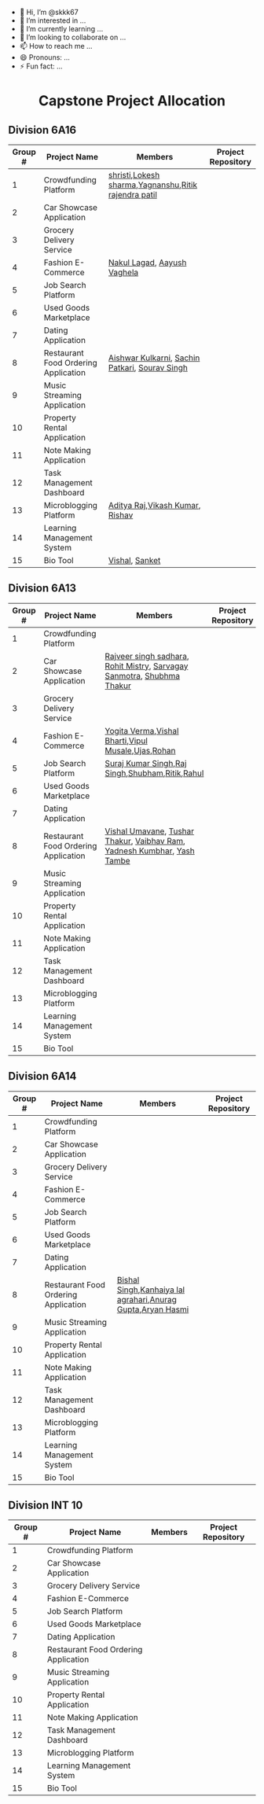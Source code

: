 - 👋 Hi, I’m @skkk67
- 👀 I’m interested in ...
- 🌱 I’m currently learning ...
- 💞️ I’m looking to collaborate on ...
- 📫 How to reach me ...
- 😄 Pronouns: ...
- ⚡ Fun fact: ...

<!---
skkk67/skkk67 is a ✨ special ✨ repository because its `README.md` (this file) appears on your GitHub profile.
You can click the Preview link to take a look at your changes.
--->
<h1 align = "center">Capstone Project Allocation</h1>


## Division 6A16

|Group # | Project Name | Members | Project Repository |
|------|-------|--------|---|
|1|Crowdfunding Platform|[shristi](https://github.com/Shrishtikant),[Lokesh sharma](https://github.com/lokeshsharma5659),[Yagnanshu](),[Ritik rajendra patil](https://github.com/RitikRajendraPatil)||
|2|Car Showcase Application|| |
|3|Grocery Delivery Service|||
|4|Fashion E-Commerce|[Nakul Lagad](https://github.com/Lagadnakul), [Aayush Vaghela](https://github.com/AAYUSH412)||
|5|Job Search Platform|||
|6|Used Goods Marketplace|||
|7|Dating Application|||
|8| Restaurant Food Ordering Application | [Aishwar Kulkarni](https://github.com/Aishwar1320), [Sachin Patkari](https://github.com/Sachinpatkari), [Sourav Singh](https://github.com/Sourav293) ||
|9|Music Streaming Application|||
|10|Property Rental Application|||
|11|Note Making Application|||
|12|Task Management Dashboard|||
|13 | Microblogging Platform | [Aditya Raj](https://github.com/theadityaway),[Vikash Kumar](https://github.com/Vikash00022), [Rishav](https://github.com/meliodas-sama10)  ||
|14|Learning Management System|||
|15|Bio Tool| [Vishal](https://github.com/Vishal1416), [Sanket](https://github.com/ooye-sanket) | |

## Division 6A13

|Group # | Project Name | Members | Project Repository |
|------|-------|--------|-----------|
|1|Crowdfunding Platform|||
|2|Car Showcase Application|[Rajveer singh sadhara](https://github.com/Rajveer0602), [Rohit Mistry](), [Sarvagay Sanmotra](), [Shubhma Thakur]()||
|3|Grocery Delivery Service|||
|4|Fashion E-Commerce| [Yogita Verma](https://github.com/yv2002),[Vishal Bharti](https://github.com/vishalbharti20),[Vipul Musale](),[Ujas](),[Rohan]()
|5|Job Search Platform|[Suraj Kumar Singh](https://github.com/Surajsingh1611),[Raj Singh](https://github.com/Rajsinghh2907),[Shubham](https://github.com/backpackerdeveloper),[Ritik](),[Rahul](https://github.com/rahul4work)||
|6|Used Goods Marketplace|||
|7|Dating Application|||
|8|Restaurant Food Ordering Application |[Vishal Umavane](https://github.com/vsumavane), [Tushar Thakur](https://github.com/Tushar290), [Vaibhav Ram](https://github.com/MRXvariant), [Yadnesh Kumbhar](https://github.com/Yadnesh1107), [Yash Tambe](https://github.com/YashT096)||
|9|Music Streaming Application|||
|10|Property Rental Application|||
|11|Note Making Application|||
|12|Task Management Dashboard|||
|13|Microblogging Platform|||
|14|Learning Management System|||
|15|Bio Tool|||


## Division 6A14

|Group # | Project Name | Members | Project Repository |
|------|-------|--------|-------|
|1|Crowdfunding Platform|| |
|2|Car Showcase Application| ||
|3|Grocery Delivery Service|| |
|4|Fashion E-Commerce|| |
|5|Job Search Platform|| |
|6|Used Goods Marketplace|||
|7|Dating Application|||
|8|Restaurant Food Ordering Application |[Bishal Singh](https://github.com/bishal292),[Kanhaiya lal agrahari](https://github.com/sunil004200),[Anurag Gupta](https://github.com/AnuRaG388),[Aryan Hasmi](https://github.com/Aryanhasmi)||
|9|Music Streaming Application|||
|10|Property Rental Application|||
|11|Note Making Application|||
|12|Task Management Dashboard|||
|13|Microblogging Platform|||
|14|Learning Management System|||
|15|Bio Tool|||


## Division INT 10

|Group # | Project Name | Members | Project Repository |
|------|-------|--------|-------|
|1|Crowdfunding Platform|| |
|2|Car Showcase Application| ||
|3|Grocery Delivery Service|| |
|4|Fashion E-Commerce|| |
|5|Job Search Platform|| |
|6|Used Goods Marketplace|||
|7|Dating Application|||
|8|Restaurant Food Ordering Application |||
|9|Music Streaming Application|||
|10|Property Rental Application|||
|11|Note Making Application|||
|12|Task Management Dashboard|||
|13|Microblogging Platform|||
|14|Learning Management System|||
|15|Bio Tool|||
